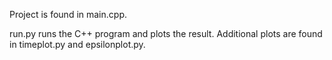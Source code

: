 Project is found in main.cpp. 

run.py runs the C++ program and plots the result. 
Additional plots are found in timeplot.py and epsilonplot.py.
